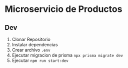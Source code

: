 # Microservicio de Productos

## Dev

1. Clonar Repositorio
2. Instalar dependencias
3. Crear archivo `.env`
4. Ejecutar migracion de prisma `npx prisma migrate dev`
5. Ejecutar `npm run start:dev`

